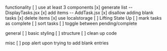 functionality
[ ] use at least 3 components
[x] generate list -- DisplayTasks.jsx
[x] add items -- AddTask.jsx
[x] disallow adding blank tasks
[x] delete items
[x] use localstorage 
[ ] Lifting State Up
[ ] mark tasks as complete
[ ] sort tasks
[ ] toggle between pending/complete

general
[ ] basic styling
[ ] structure
[ ] clean up code


misc
[ ] pop alert upon trying to add blank entries